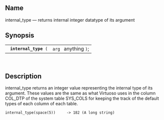 <div>

<div>

</div>

<div>

## Name

internal_type — returns internal integer datatype of its argument

</div>

<div>

## Synopsis

<div>

|                            |                      |
|----------------------------|----------------------|
| ` `**`internal_type`**` (` | `arg ` anything `)`; |

<div>

 

</div>

</div>

</div>

<div>

## Description

internal_type returns an integer value representing the internal type of
its argument. These values are the same as what Virtuoso uses in the
column COL_DTP of the system table SYS_COLS for keeping the track of the
default types of each column of each table.

``` screen
internal_type(space(5))     -> 182 (A long string)
```

</div>

</div>
